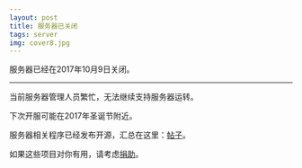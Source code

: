 ```yaml
---
layout: post
title: 服务器已关闭
tags: server
img: cover8.jpg
---
```


服务器已经在2017年10月9日关闭。

***

当前服务器管理人员繁忙，无法继续支持服务器运转。

下次开服可能在2017年圣诞节附近。

服务器相关程序已经发布开源，汇总在这里：[帖子][thread]。

如果这些项目对你有用，请考虑[捐助][donate]。

[thread]: <https://tieba.baidu.com/p/5368013164>
[donate]: <http://tr.xcoder.cc/donate/>
